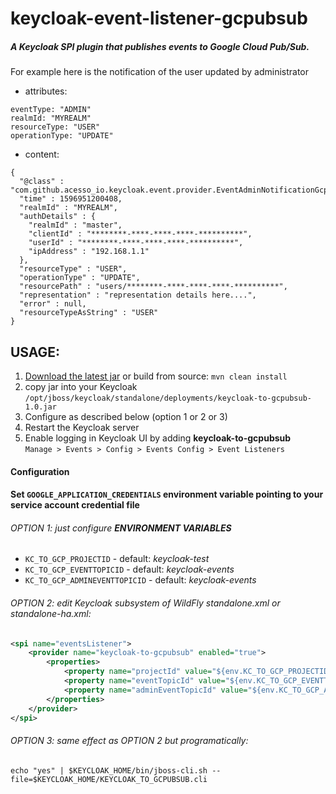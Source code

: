 # keycloak-event-listener-gcpubsub

##### A Keycloak SPI plugin that publishes events to Google Cloud Pub/Sub.

For example here is the notification of the user updated by administrator

* attributes:

```
eventType: "ADMIN"
realmId: "MYREALM"
resourceType: "USER"
operationType: "UPDATE"
```
* content: 

```
{
  "@class" : "com.github.acesso_io.keycloak.event.provider.EventAdminNotificationGcpsMsg",
  "time" : 1596951200408,
  "realmId" : "MYREALM",
  "authDetails" : {
    "realmId" : "master",
    "clientId" : "********-****-****-****-**********",
    "userId" : "********-****-****-****-**********",
    "ipAddress" : "192.168.1.1"
  },
  "resourceType" : "USER",
  "operationType" : "UPDATE",
  "resourcePath" : "users/********-****-****-****-**********",
  "representation" : "representation details here....",
  "error" : null,
  "resourceTypeAsString" : "USER"
}
```

## USAGE:
1. [Download the latest jar](https://github.com/acesso-io/keycloak-event-listener-gcpubsub/blob/target/keycloak-to-gcpubsub-1.0.jar?raw=true) or build from source: ``mvn clean install``
2. copy jar into your Keycloak `/opt/jboss/keycloak/standalone/deployments/keycloak-to-gcpubsub-1.0.jar`
3. Configure as described below (option 1 or 2 or 3)
4. Restart the Keycloak server
5. Enable logging in Keycloak UI by adding **keycloak-to-gcpubsub**  
 `Manage > Events > Config > Events Config > Event Listeners`

#### Configuration 

#### Set `GOOGLE_APPLICATION_CREDENTIALS` environment variable pointing to your service account credential file

###### OPTION 1: just configure **ENVIRONMENT VARIABLES**
  - `KC_TO_GCP_PROJECTID` - default: *keycloak-test*
  - `KC_TO_GCP_EVENTTOPICID` - default: *keycloak-events*
  - `KC_TO_GCP_ADMINEVENTTOPICID` - default: *keycloak-events*

###### OPTION 2: edit Keycloak subsystem of WildFly standalone.xml or standalone-ha.xml:

```xml
<spi name="eventsListener">
    <provider name="keycloak-to-gcpubsub" enabled="true">
        <properties>
            <property name="projectId" value="${env.KC_TO_GCP_PROJECTID:identity-test}"/>
            <property name="eventTopicId" value="${env.KC_TO_GCP_EVENTTOPICID:keycloak-events}"/>
            <property name="adminEventTopicId" value="${env.KC_TO_GCP_ADMINEVENTTOPICID:keycloak-events}"/>
        </properties>
    </provider>
</spi>
```
###### OPTION 3: same effect as OPTION 2 but programatically:
```
echo "yes" | $KEYCLOAK_HOME/bin/jboss-cli.sh --file=$KEYCLOAK_HOME/KEYCLOAK_TO_GCPUBSUB.cli
```


